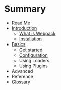 # Summary

* [Read Me](README.md)
* [Introduction](introduction/README.md)
   * [What is Webpack](introduction/Webpack.md)
   * [Installation](introduction/Installation.md)
* [Basics](basics/README.md)
   * [Get started](basics/get_started.md)
   * [Configuration](basics/configuration.md)
   * Using Loaders
   * Using Plugins
* Advanced
* Reference
* [Glossary](GLOSSARY.md)


